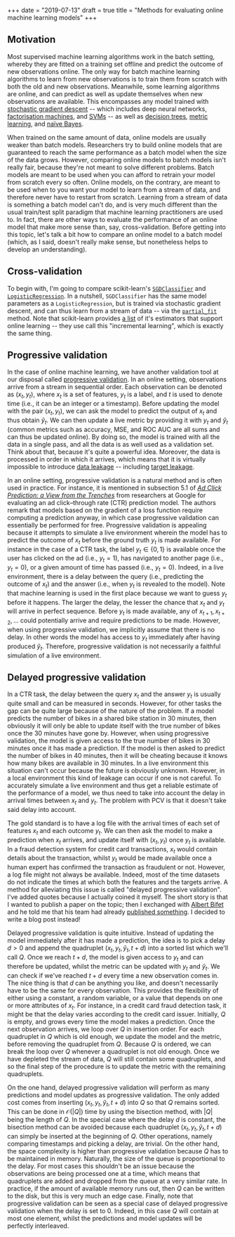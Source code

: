 +++
date = "2019-07-13"
draft = true
title = "Methods for evaluating online machine learning models"
+++

## Motivation

Most supervised machine learning algorithms work in the batch setting, whereby they are fitted on a training set offline and predict the outcome of new observations online. The only way for batch machine learning algorithms to learn from new observations is to train them from scratch with both the old and new observations. Meanwhile, some learning algorithms are online, and can predict as well as update themselves when new observations are available. This encompasses any model trained with [stochastic gradient descent](https://leon.bottou.org/publications/pdf/compstat-2010.pdf) -- which includes deep neural networks, [factorisation machines](https://www.csie.ntu.edu.tw/~b97053/paper/Rendle2010FM.pdf), and [SVMs](https://www.cs.huji.ac.il/~shais/papers/ShalevSiSrCo10.pdf) -- as well as [decision trees](https://homes.cs.washington.edu/~pedrod/papers/kdd00.pdf), [metric learning](https://ai.stanford.edu/~ang/papers/icml04-onlinemetric.pdf), and [naïve Bayes](https://people.csail.mit.edu/jrennie/papers/icml03-nb.pdf).

When trained on the same amount of data, online models are usually weaker than batch models. Researchers try to build online models that are guaranteed to reach the same performance as a batch model when the size of the data grows. However, comparing online models to batch models isn't really fair, because they're not meant to solve different problems. Batch models are meant to be used when you can afford to retrain your model from scratch every so often. Online models, on the contrary, are meant to be used when to you want your model to learn from a stream of data, and therefore never have to restart from scratch. Learning from a stream of data is something a batch model can't do, and is very much different than the usual train/test split paradigm that machine learning practitioners are used to. In fact, there are other ways to evaluate the performance of an online model that make more sense than, say, cross-validation. Before getting into this topic, let's talk a bit how to compare an online model to a batch model (which, as I said, doesn't really make sense, but nonetheless helps to develop an understanding).

## Cross-validation

To begin with, I'm going to compare scikit-learn's [`SGDClassifier`](https://scikit-learn.org/stable/modules/generated/sklearn.linear_model.SGDClassifier.html) and [`LogisticRegression`](https://scikit-learn.org/stable/modules/generated/sklearn.linear_model.LogisticRegression.html#sklearn.linear_model.LogisticRegression). In a nutshell, `SGDClassifier` has the same model parameters as a `LogisticRegression`, but is trained via stochastic gradient descent, and can thus learn from a stream of data -- via the [`partial_fit`](https://scikit-learn.org/stable/modules/generated/sklearn.linear_model.SGDClassifier.html#sklearn.linear_model.SGDClassifier.partial_fit) method. Note that scikit-learn provides [a list](https://scikit-learn.org/stable/modules/computing.html#incremental-learning) of it's estimators that support online learning -- they use call this "incremental learning", which is exactly the same thing.

## Progressive validation

In the case of online machine learning, we have another validation tool at our disposal called [progressive validation](http://citeseerx.ist.psu.edu/viewdoc/download?doi=10.1.1.153.3925&rep=rep1&type=pdf). In an online setting, observations arrive from a stream in sequential order. Each observation can be denoted as $(x_t, y_t)$, where $x_t$ is a set of features, $y_t$ is a label, and $t$ is used to denote time (i.e., it can be an integer or a timestamp). Before updating the model with the pair $(x_t, y_t)$, we can ask the model to predict the output of $x_t$ and thus obtain $\hat{y}_t$. We can then update a live metric by providing it with $y_t$ and $\hat{y}_t$ (common metrics such as accuracy, MSE, and ROC AUC are all sums and can thus be updated online). By doing so, the model is trained with all the data in a single pass, and all the data is as well used as a validation set. Think about that, because it's quite a powerful idea. Moreover, the data is processed in order in which it arrives, which means that it is virtually impossible to introduce [data leakage](https://www.quora.com/Whats-data-leakage-in-data-science) -- including [target leakage](https://www.datarobot.com/wiki/target-leakage/).

In an online setting, progressive validation is a natural method and is often used in practice. For instance, it is mentioned in subsection 5.1 of [*Ad Click Prediction: a View from the Trenches*](https://static.googleusercontent.com/media/research.google.com/fr//pubs/archive/41159.pdf) from researchers at Google for evaluating an ad click–through rate (CTR) prediction model. The authors remark that models based on the gradient of a loss function require computing a prediction anyway, in which case progressive validation can essentially be performed for free. Progressive validation is appealing because it attempts to simulate a live environment wherein the model has to predict the outcome of $x_t$ before the ground truth $y_t$ is made available. For instance in the case of a CTR task, the label $y_t \in \{0, 1\}$ is available once the user has clicked on the ad (i.e., $y_t = 1$), has navigated to another page (i.e., $y_t = 0$), or a given amount of time has passed (i.e., $y_t = 0$). Indeed, in a live environment, there is a delay between the query (i.e., predicting the outcome of $x_t$) and the answer (i.e., when $y_t$ is revealed to the model). Note that machine learning is used in the first place because we want to guess $y_t$ before it happens. The larger the delay, the lesser the chance that $x_t$ and $y_t$ will arrive in perfect sequence. Before $y_t$ is made available, any of $x_{t+1}, x_{t+2}, \dots$ could potentially arrive and require predictions to be made. However, when using progressive validation, we implicitly assume that there is no delay. In other words the model has access to $y_t$ immediately after having produced $\hat{y}_t$. Therefore, progressive validation is not necessarily a faithful simulation of a live environment.

## Delayed progressive validation

In a CTR task, the delay between the query $x_t$ and the answer $y_t$ is usually quite small and can be measured in seconds. However, for other tasks the gap can be quite large because of the nature of the problem. If a model predicts the number of bikes in a shared bike station in 30 minutes, then obviously it will only be able to update itself with the true number of bikes once the 30 minutes have gone by. However, when using progressive validation, the model is given access to the true number of bikes in 30 minutes once it has made a prediction. If the model is then asked to predict the number of bikes in 40 minutes, then it will be cheating because it knows how many bikes are available in 30 minutes. In a live environment this situation can't occur because the future is obviously unknown. However, in a local environment this kind of leakage can occur if one is not careful. To accurately simulate a live environment and thus get a reliable estimate of the performance of a model, we thus need to take into account the delay in arrival times between $x_t$ and $y_t$. The problem with PCV is that it doesn't take said delay into account.

The gold standard is to have a log file with the arrival times of each set of features $x_t$ and each outcome $y_t$. We can then ask the model to make a prediction when $x_t$ arrives, and update itself with $(x_t, y_t)$ once $y_t$ is available. In a fraud detection system for credit card transactions, $x_t$ would contain details about the transaction, whilst $y_t$ would be made available once a human expert has confirmed the transaction as fraudulent or not. However, a log file might not always be available. Indeed, most of the time datasets do not indicate the times at which both the features and the targets arrive. A method for alleviating this issue is called "delayed progressive validation". I've added quotes because I actually coined it myself. The short story is that I wanted to publish a paper on the topic; then I exchanged with [Albert Bifet](http://albertbifet.com/) and he told me that his team had already [published something](https://link.springer.com/article/10.1007/s10618-019-00654-y). I decided to write a blog post instead!

Delayed progressive validation is quite intuitive. Instead of updating the model immediately after it has made a prediction, the idea is to pick a delay $d > 0$ and append the quadruplet $(x_t, y_t, \hat{y}_t, t + d)$ into a sorted list which we'll call $Q$. Once we reach $t + d$, the model is given access to $y_t$ and can therefore be updated, whilst the metric can be updated with $y_t$ and $\hat{y}_t$. We can check if we've reached $t + d$ every time a new observation comes in. The nice thing is that $d$ can be anything you like, and doesn't necessarily have to be the same for every observation. This provides the flexibility of either using a constant, a random variable, or a value that depends on one or more attributes of $x_t$. For instance, in a credit card fraud detection task, it might be that the delay varies according to the credit card issuer. Initially, $Q$ is empty, and grows every time the model makes a prediction. Once the next observation arrives, we loop over $Q$ in insertion order. For each quadruplet in $Q$ which is old enough, we update the model and the metric, before removing the quadruplet from $Q$. Because $Q$ is ordered, we can break the loop over $Q$ whenever a quadruplet is not old enough. Once we have depleted the stream of data, $Q$ will still contain some quadruplets, and so the final step of the procedure is to update the metric with the remaining quadruplets.

On the one hand, delayed progressive validation will perform as many predictions and model updates as progressive validation. The only added cost comes from inserting $(x_t, y_t, \hat{y}_t, t + d)$ into $Q$ so that $Q$ remains sorted. This can be done in $\mathcal{O}(|Q|)$ time by using the bisection method, with $|Q|$ being the length of $Q$. In the special case where the delay $d$ is constant, the bisection method can be avoided because each quadruplet $(x_t, y_t, \hat{y}_t, t + d)$ can simply be inserted at the beginning of $Q$. Other operations, namely comparing timestamps and picking a delay, are trivial. On the other hand, the space complexity is higher than progressive validation because $Q$ has to be maintained in memory. Naturally, the size of the queue is proportional to the delay. For most cases this shouldn't be an issue because the observations are being processed one at a time, which means that quadruplets are added and dropped from the queue at a very similar rate. In practice, if the amount of available memory runs out, then $Q$ can be written to the disk, but this is very much an edge case. Finally, note that progressive validation can be seen as a special case of delayed progressive validation when the delay is set to 0. Indeed, in this case $Q$ will contain at most one element, whilst the predictions and model updates will be perfectly interleaved.
